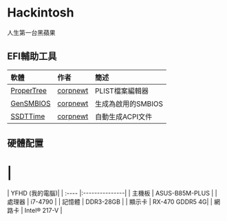 # Hackintosh
人生第一台黑蘋果

## EFI輔助工具
| 軟體                                                 | 作者                                     | 簡述              |
| :--------------------------------------------------- |:----------------------------------------| :-----------------|
| [ProperTree](https://github.com/corpnewt/ProperTree) | [corpnewt](https://github.com/corpnewt) | PLIST檔案編輯器    |
| [GenSMBIOS](https://github.com/corpnewt/GenSMBIOS)   | [corpnewt](https://github.com/corpnewt) | 生成為啟用的SMBIOS |
| [SSDTTime](https://github.com/corpnewt/SSDTTime)     | [corpnewt](https://github.com/corpnewt) | 自動生成ACPI文件   |

## 硬體配置
# |
| YFHD (我的電腦)|
| :---- |:---------------|
| 主機板 | ASUS-B85M-PLUS |
| 處理器 | i7-4790        |
| 記憶體 | DDR3-28GB      |
| 顯示卡 | RX-470 GDDR5 4G|
| 網路卡 | Intel® 217-V   |
